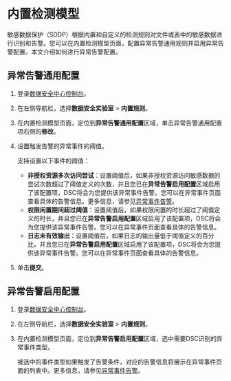 # 内置检测模型

敏感数据保护（SDDP）根据内置和自定义的检测规则对文件或表中的敏感数据进行识别和告警。您可以在内置检测模型页面，配置异常告警通用规则并启用异常告警配置。本文介绍如何进行异常告警配置。

## 异常告警通用配置

1.  登录[数据安全中心控制台](https://yundun.console.aliyun.com/?p=sddp#/overview)。

2.  在左侧导航栏，选择**数据安全实验室** \> **内置规则**。

3.  在内置检测模型页面，定位到**异常告警通用配置**区域，单击异常告警通用配置项右侧的**修改**。

4.  设置触发告警的异常事件的阈值。

    支持设置以下事件的阈值：

    -   **非授权资源多次访问尝试**：设置阈值后，如果非授权资源访问敏感数据的尝试次数超过了阈值定义的次数，并且您已在**异常告警启用配置**区域启用了该配置项，DSC将会为您提供该异常事件告警。您可以在异常事件页面查看具体的告警信息。更多信息，请参见[异常事件告警](/cn.zh-CN/用户指南/数据安全审计/异常事件处理.md)。
    -   **权限闲置期间超过阈值**：设置阈值后，如果权限闲置的时长超过了阈值定义的时长，并且您已在**异常告警启用配置**区域启用了该配置项，DSC将会为您提供该异常事件告警。您可以在异常事件页面查看具体的告警信息。
    -   **日志未有效输出**：设置阈值后，如果日志的输出量低于阈值定义的百分比，并且您已在**异常告警启用配置**区域启用了该配置项，DSC将会为您提供该异常事件告警。您可以在异常事件页面查看具体的告警信息。
5.  单击**提交**。


## 异常告警启用配置

1.  登录[数据安全中心控制台](https://yundun.console.aliyun.com/?p=sddp#/overview)。

2.  在左侧导航栏，选择**数据安全实验室** \> **内置规则**。

3.  在内置检测模型页面，定位到**异常告警启用配置**区域，选中需要DSC识别的异常事件类型。

    被选中的事件类型如果触发了告警条件，对应的告警信息将展示在异常事件页面的列表中。更多信息，请参见[异常事件告警](/cn.zh-CN/用户指南/数据安全审计/异常事件处理.md)。


